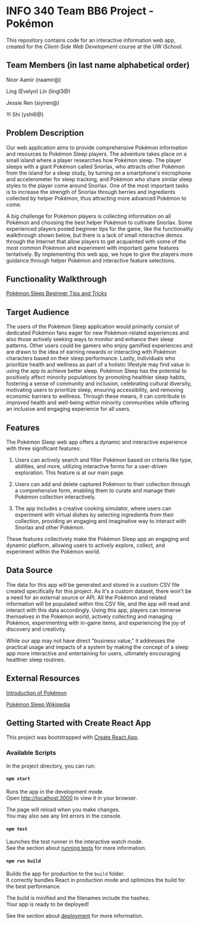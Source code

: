 # INFO 340 Team BB6 Project - Pokémon

This repository contains code for an interactive information web app, created for the _Client-Side Web Development_ course at the UW iSchool.

## Team Members (in last name alphabetical order)

Noor Aamir (naamir@)

Ling (Evelyn) Lin (lingl3@)

Jessie Ren (siyiren@)

Yi Shi (yshi6@)

## Problem Description

Our web application aims to provide comprehensive Pokémon information and resources to Pokémon Sleep players. The adventure takes place on a small island where a player researches how Pokémon sleep. The player sleeps with a giant Pokémon called Snorlax, who attracts other Pokémon from the island for a sleep study, by turning on a smartphone's microphone and accelerometer for sleep tracking, and Pokémon who share similar sleep styles to the player come around Snorlax. One of the most important tasks is to increase the strength of Snorlax through berries and ingredients collected by helper Pokémon, thus attracting more advanced Pokémon to come.

A big challenge for Pokémon players is collecting information on all Pokémon and choosing the best helper Pokémon to cultivate Snorlax. Some experienced players posted beginner tips for the game, like the functionality walkthrough shown below, but there is a lack of small interactive demos through the Internet that allow players to get acquainted with some of the most common Pokémon and experiment with important game features tentatively. By implementing this web app, we hope to give the players more guidance through helper Pokémon and interactive feature selections.

## Functionality Walkthrough

[Pokémon Sleep Beginner Tips and Tricks](https://gamerant.com/pokemon-sleep-beginner-tips-tricks/)

## Target Audience
The users of the Pokémon Sleep application would primarily consist of dedicated Pokémon fans eager for new Pokémon-related experiences and also those actively seeking ways to monitor and enhance their sleep patterns. Other users could be gamers who enjoy gamified experiences and are drawn to the idea of earning rewards or interacting with Pokémon characters based on their sleep performance. Lastly, individuals who prioritize health and wellness as part of a holistic lifestyle may find value in using the app to achieve better sleep. Pokémon Sleep has the potential to positively affect minority populations by promoting healthier sleep habits, fostering a sense of community and inclusion, celebrating cultural diversity, motivating users to prioritize sleep, ensuring accessibility, and removing economic barriers to wellness. Through these means, it can contribute to improved health and well-being within minority communities while offering an inclusive and engaging experience for all users.

## Features

The Pokémon Sleep web app offers a dynamic and interactive experience with three significant features:

1. Users can actively search and filter Pokémon based on criteria like type, abilities, and more, utilizing interactive forms for a user-driven exploration. This feature is at our main page.

2. Users can add and delete captured Pokémon to their collection through a comprehensive form, enabling them to curate and manage their Pokémon collection interactively.

3. The app includes a creative cooking simulator, where users can experiment with virtual dishes by selecting ingredients from their collection, providing an engaging and imaginative way to interact with Snorlax and other Pokémon.

These features collectively make the Pokémon Sleep app an engaging and dynamic platform, allowing users to actively explore, collect, and experiment within the Pokémon world.

## Data Source

The data for this app will be generated and stored in a custom CSV file created specifically for this project. As it's a custom dataset, there won't be a need for an external source or API. All the Pokémon and related information will be populated within this CSV file, and the app will read and interact with this data accordingly. Using this app, players can immerse themselves in the Pokémon world, actively collecting and managing Pokémon, experimenting with in-game items, and experiencing the joy of discovery and creativity. 

While our app may not have direct "business value," it addresses the practical usage and impacts of a system by making the concept of a sleep app more interactive and entertaining for users, ultimately encouraging healthier sleep routines.

## External Resources

[Introduction of Pokémon](https://www.pokemon.com/us/app/pokemon-sleep/)

[Pokémon Sleep Wikipedia](https://en.wikipedia.org/wiki/Pok%C3%A9mon_Sleep)

## Getting Started with Create React App

This project was bootstrapped with [Create React App](https://github.com/facebook/create-react-app).

### Available Scripts

In the project directory, you can run:

#### `npm start`

Runs the app in the development mode.\
Open [http://localhost:3000](http://localhost:3000) to view it in your browser.

The page will reload when you make changes.\
You may also see any lint errors in the console.

#### `npm test`

Launches the test runner in the interactive watch mode.\
See the section about [running tests](https://facebook.github.io/create-react-app/docs/running-tests) for more information.

#### `npm run build`

Builds the app for production to the `build` folder.\
It correctly bundles React in production mode and optimizes the build for the best performance.

The build is minified and the filenames include the hashes.\
Your app is ready to be deployed!

See the section about [deployment](https://facebook.github.io/create-react-app/docs/deployment) for more information.
